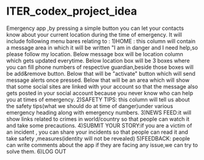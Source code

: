 # ITER_codex_project_idea
Emergency app ,by pressing a simple button you can let your contacts know about your current location during the time of emergency. It will include following menu bares relating to :  1)HOME : this column will contain a message area in which it will be written "I am in danger and I need help,so please follow my location. Below message box will be location column which gets updated everytime. Below location box will be 3 boxes where you can fill phone numbers of respective guardian,beside those boxes will be add&amp;remove button. Below that will be "activate" button which will send message alerts once pressed. Below that will be an area which will show that some social sites are linked with your account so that the message also gets posted in your social account because you never know who can help you at times of emergency. 2)SAFETY TIPS: this column will tell us about the safety tips(what we should do at time of danger)under various emergency heading along with emergency numbers. 3)NEWS FEED:it will show links related to crimes in world/country so that people can watch it and take some precautions. 4)SUBMIT YOUR STORY:if you are a victim of an incident , you can share your incidents so that people can read it and take safety ,measures(identity will not be revealed) 5)FEEDBACK: people can write comments about the app if they are facing any issue,we can try to solve them. 6)LOG OUT
